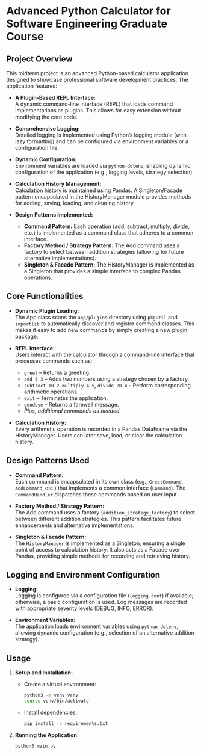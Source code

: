 # Advanced Python Calculator for Software Engineering Graduate Course

## Project Overview

This midterm project is an advanced Python-based calculator application designed to showcase professional software development practices. The application features:

- **A Plugin-Based REPL Interface:**  
  A dynamic command-line interface (REPL) that loads command implementations as plugins. This allows for easy extension without modifying the core code.

- **Comprehensive Logging:**  
  Detailed logging is implemented using Python’s logging module (with lazy formatting) and can be configured via environment variables or a configuration file.

- **Dynamic Configuration:**  
  Environment variables are loaded via `python-dotenv`, enabling dynamic configuration of the application (e.g., logging levels, strategy selection).

- **Calculation History Management:**  
  Calculation history is maintained using Pandas. A Singleton/Facade pattern encapsulated in the HistoryManager module provides methods for adding, saving, loading, and clearing history.

- **Design Patterns Implemented:**  
  - **Command Pattern:** Each operation (add, subtract, multiply, divide, etc.) is implemented as a command class that adheres to a common interface.
  - **Factory Method / Strategy Pattern:** The Add command uses a factory to select between addition strategies (allowing for future alternative implementations).
  - **Singleton & Facade Pattern:** The HistoryManager is implemented as a Singleton that provides a simple interface to complex Pandas operations.


## Core Functionalities

- **Dynamic Plugin Loading:**  
  The App class scans the `app/plugins` directory using `pkgutil` and `importlib` to automatically discover and register command classes. This makes it easy to add new commands by simply creating a new plugin package.

- **REPL Interface:**  
  Users interact with the calculator through a command-line interface that processes commands such as:
  - `greet` – Returns a greeting.
  - `add 5 3` – Adds two numbers using a strategy chosen by a factory.
  - `subtract 10 2`, `multiply 4 5`, `divide 20 4` – Perform corresponding arithmetic operations.
  - `exit` – Terminates the application.
  - `goodbye` – Returns a farewell message.
  - *Plus, additional commands as needed.*

- **Calculation History:**  
  Every arithmetic operation is recorded in a Pandas DataFrame via the HistoryManager. Users can later save, load, or clear the calculation history.

## Design Patterns Used

- **Command Pattern:**  
  Each command is encapsulated in its own class (e.g., `GreetCommand`, `AddCommand`, etc.) that implements a common interface (`Command`). The `CommandHandler` dispatches these commands based on user input.

- **Factory Method / Strategy Pattern:**  
  The Add command uses a factory (`addition_strategy_factory`) to select between different addition strategies. This pattern facilitates future enhancements and alternative implementations.

- **Singleton & Facade Pattern:**  
  The `HistoryManager` is implemented as a Singleton, ensuring a single point of access to calculation history. It also acts as a Facade over Pandas, providing simple methods for recording and retrieving history.

## Logging and Environment Configuration

- **Logging:**  
  Logging is configured via a configuration file (`logging.conf`) if available; otherwise, a basic configuration is used. Log messages are recorded with appropriate severity levels (DEBUG, INFO, ERROR).

- **Environment Variables:**  
  The application loads environment variables using `python-dotenv`, allowing dynamic configuration (e.g., selection of an alternative addition strategy).

## Usage

1. **Setup and Installation:**
   - Create a virtual environment:
     ```bash
     python3 -m venv venv
     source venv/bin/activate
     ```
   - Install dependencies:
     ```bash
     pip install -r requirements.txt
     ```

2. **Running the Application:**
   ```bash
   python3 main.py
   ```
